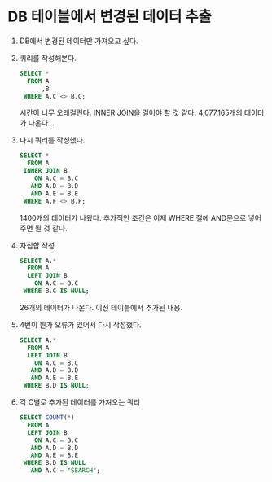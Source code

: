 # DB 테이블에서 변경된 데이터 추출

1. DB에서 변경된 데이터만 가져오고 싶다.

2. 쿼리를 작성해본다.

   ```SQL
   SELECT *
     FROM A
         ,B
    WHERE A.C <> B.C;
   ```

   시간이 너무 오래걸린다. INNER JOIN을 걸어야 할 것 같다.
   4,077,165개의 데이터가 나온다...

3. 다시 쿼리를 작성했다.

   ```SQL
   SELECT *
     FROM A
    INNER JOIN B
       ON A.C = B.C
      AND A.D = B.D
      AND A.E = B.E
    WHERE A.F <> B.F;
   ```

   1400개의 데이터가 나왔다.
   추가적인 조건은 이제 WHERE 절에 AND문으로 넣어주면 될 것 같다.

4. 차집합 작성

   ```SQL
   SELECT A.*
     FROM A
     LEFT JOIN B
       ON A.C = B.C
    WHERE B.C IS NULL;
   ```

   26개의 데이터가 나온다. 이전 테이블에서 추가된 내용.

5. 4번이 뭔가 오류가 있어서 다시 작성했다.

   ```SQL
   SELECT A.*
     FROM A
     LEFT JOIN B
       ON A.C = B.C
      AND A.D = B.D
      AND A.E = B.E
    WHERE B.D IS NULL;
   ```

6. 각 C별로 추가된 데이터를 가져오는 쿼리

   ```SQL
   SELECT COUNT(*)
     FROM A
     LEFT JOIN B
       ON A.C = B.C
      AND A.D = B.D
      AND A.E = B.E
    WHERE B.D IS NULL
      AND A.C = "SEARCH";
   ```
